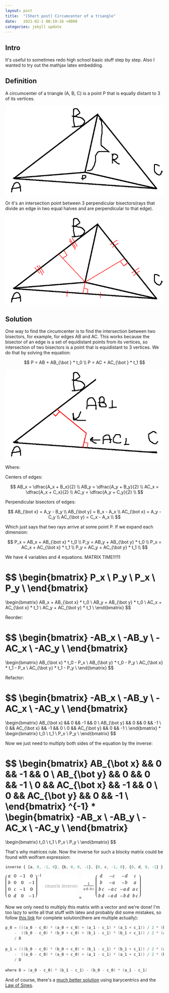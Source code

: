```yaml
---
layout: post
title:  "[Short post] Circumcenter of a triangle"
date:   2021-02-1 08:19:16 +0000
categories: jekyll update
---
```


<script type="text/x-mathjax-config">
  MathJax.Hub.Config({
    tex2jax: {
      skipTags: ['script', 'noscript', 'style', 'textarea', 'pre'],
      inlineMath: [['$$','$$']]
    }
  });
</script>
<script src="https://cdn.mathjax.org/mathjax/latest/MathJax.js?config=TeX-AMS-MML_HTMLorMML" type="text/javascript"></script>

## Intro

It's useful to sometimes redo high school basic stuff step by step. Also I wanted to try out the mathjax latex embedding.
 
## Definition

A circumcenter of a triangle (A, B, C) is a point P that is equally distant to 3 of its vertices.

![Figure 2](/assets/tri_1.png)  

Or it's an intersection point between 3 perpendicular bisectors(rays that divide an edge in two equal halves and are perpendicular to that edge).

![Figure 2](/assets/tri_2.png)  

## Solution

One way to find the circumcenter is to find the intersection between two bisectors, for example, for edges AB and AC. This works because the bisector of an edge is a set of equidistant points from its vertices, so intersection of two bisectors is a point that is equidistant to 3 vertices.
We do that by solving the equation:

$$
P = AB + AB_{\bot } * t_0 \\
P = AC + AC_{\bot } * t_1
$$

![Figure 2](/assets/tri_3.png)  

Where:

Centers of edges:

$$
AB_x = \dfrac{A_x + B_x}{2} \\
AB_y = \dfrac{A_y + B_y}{2} \\
AC_x = \dfrac{A_x + C_x}{2} \\
AC_y = \dfrac{A_y + C_y}{2} \\
$$

Perpendicular bisectors of edges:

$$
AB_{\bot x} = A_y - B_y \\
AB_{\bot y} = B_x - A_x \\
AC_{\bot x} = A_y - C_y \\
AC_{\bot y} = C_x - A_x \\
$$

Which just says that two rays arrive at some point P. If we expand each dimension:


$$
P_x = AB_x + AB_{\bot x} * t_0 \\
P_y = AB_y + AB_{\bot y} * t_0 \\
P_x = AC_x + AC_{\bot x} * t_1 \\
P_y = AC_y + AC_{\bot y} * t_1 \\ 
$$

We have 4 variables and 4 equations. MATRIX TIME!!!11

$$
\begin{bmatrix}
P_x \\
P_y \\
P_x \\
P_y \\ 
\end{bmatrix}
=
\begin{bmatrix}
 AB_x + AB_{\bot x} * t_0 \\
 AB_y + AB_{\bot y} * t_0 \\
 AC_x + AC_{\bot x} * t_1 \\
 AC_y + AC_{\bot y} * t_1 \\
\end{bmatrix}
$$

Reorder:

$$
\begin{bmatrix}
-AB_x \\
-AB_y \\
-AC_x \\
-AC_y \\ 
\end{bmatrix}
=
\begin{bmatrix}
AB_{\bot x} * t_0 - P_x \\
AB_{\bot y} * t_0 - P_y \\
AC_{\bot x} * t_1 - P_x \\
AC_{\bot y} * t_1 - P_y \\
\end{bmatrix}
$$

Refactor:

$$
\begin{bmatrix}
-AB_x \\
-AB_y \\
-AC_x \\
-AC_y \\ 
\end{bmatrix}
=
\begin{bmatrix}
AB_{\bot x} && 0 && -1 && 0 \\
AB_{\bot y} && 0 && 0 && -1 \\
0 && AC_{\bot x} && -1 && 0 \\
0 && AC_{\bot y} && 0 && -1 \\
\end{bmatrix}
*
\begin{bmatrix}
t_0 \\
t_1 \\
P_x \\
P_y \\
\end{bmatrix}
$$

Now we just need to multiply both sides of the equation by the inverse:

$$
\begin{bmatrix}
AB_{\bot x} && 0 && -1 && 0 \\
AB_{\bot y} && 0 && 0 && -1 \\
0 && AC_{\bot x} && -1 && 0 \\
0 && AC_{\bot y} && 0 && -1 \\
\end{bmatrix}
^{-1}
*
\begin{bmatrix}
-AB_x \\
-AB_y \\
-AC_x \\
-AC_y \\ 
\end{bmatrix}
=
\begin{bmatrix}
t_0 \\
t_1 \\
P_x \\
P_y \\
\end{bmatrix}
$$

That's why matrices rule. Now the inverse for such a blocky matrix could be found with wolfram expression:
``` js
inverse { {a, 0, -1, 0}, {b, 0, 0, -1}, {0, c, -1, 0}, {0, d, 0, -1} }
```

![Figure 2](/assets/matrix_0.gif) = ![Figure 2](/assets/matrix_1.gif) 

Now we only need to multiply this matrix with a vector and we're done! I'm too lazy to write all that stuff with latex and probably did some mistakes, so follow [this link](https://www.ics.uci.edu/~eppstein/junkyard/circumcenter.html) for complete solution(there are multiple actually):

```c++
p_0 = (((a_0 - c_0) * (a_0 + c_0) + (a_1 - c_1) * (a_1 + c_1)) / 2 * (b_1 - c_1) 
    -  ((b_0 - c_0) * (b_0 + c_0) + (b_1 - c_1) * (b_1 + c_1)) / 2 * (a_1 - c_1)) 
    / D

p_1 = (((b_0 - c_0) * (b_0 + c_0) + (b_1 - c_1) * (b_1 + c_1)) / 2 * (a_0 - c_0)
    -  ((a_0 - c_0) * (a_0 + c_0) + (a_1 - c_1) * (a_1 + c_1)) / 2 * (b_0 - c_0))
    / D

where D = (a_0 - c_0) * (b_1 - c_1) - (b_0 - c_0) * (a_1 - c_1)
```

And of course, there's a [much better solution](http://math.fau.edu/yiu/AEG2013/AEG2013Chapter09.pdf) using barycentrics and the [Law of Sines](https://en.wikipedia.org/wiki/Law_of_sines).

<script src="https://utteranc.es/client.js"
        repo="aschrein/aschrein.github.io"
        issue-term="pathname"
        theme="github-dark"
        crossorigin="anonymous"
        async>
</script>